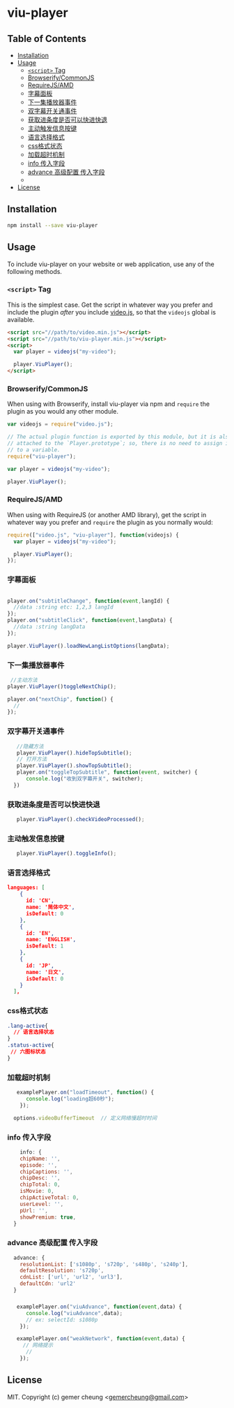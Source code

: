 # viu-player

## Table of Contents

<!-- START doctoc generated TOC please keep comment here to allow auto update -->
<!-- DON'T EDIT THIS SECTION, INSTEAD RE-RUN doctoc TO UPDATE -->


- [Installation](#installation)
- [Usage](#usage)
  - [`<script>` Tag](#script-tag)
  - [Browserify/CommonJS](#browserifycommonjs)
  - [RequireJS/AMD](#requirejsamd)
  - [字幕面板](#%E5%AD%97%E5%B9%95%E9%9D%A2%E6%9D%BF)
  - [下一集播放器事件](#%E4%B8%8B%E4%B8%80%E9%9B%86%E6%92%AD%E6%94%BE%E5%99%A8%E4%BA%8B%E4%BB%B6)
  - [双字幕开关通事件](#%E5%8F%8C%E5%AD%97%E5%B9%95%E5%BC%80%E5%85%B3%E9%80%9A%E4%BA%8B%E4%BB%B6)
  - [获取进条度是否可以快进快退](#%E8%8E%B7%E5%8F%96%E8%BF%9B%E6%9D%A1%E5%BA%A6%E6%98%AF%E5%90%A6%E5%8F%AF%E4%BB%A5%E5%BF%AB%E8%BF%9B%E5%BF%AB%E9%80%80)
  - [主动触发信息按键](#%E4%B8%BB%E5%8A%A8%E8%A7%A6%E5%8F%91%E4%BF%A1%E6%81%AF%E6%8C%89%E9%94%AE)
  - [语言选择格式](#%E8%AF%AD%E8%A8%80%E9%80%89%E6%8B%A9%E6%A0%BC%E5%BC%8F)
  - [css格式状态](#css%E6%A0%BC%E5%BC%8F%E7%8A%B6%E6%80%81)
  - [加载超时机制](#%E5%8A%A0%E8%BD%BD%E8%B6%85%E6%97%B6%E6%9C%BA%E5%88%B6)
  - [info 传入字段](#info-%E4%BC%A0%E5%85%A5%E5%AD%97%E6%AE%B5)
  - [advance 高级配置 传入字段](#advance-%E9%AB%98%E7%BA%A7%E9%85%8D%E7%BD%AE-%E4%BC%A0%E5%85%A5%E5%AD%97%E6%AE%B5)
  - [](#)
- [License](#license)

<!-- END doctoc generated TOC please keep comment here to allow auto update -->

## Installation

```sh
npm install --save viu-player
```

## Usage

To include viu-player on your website or web application, use any of the following methods.

### `<script>` Tag

This is the simplest case. Get the script in whatever way you prefer and include the plugin _after_ you include [video.js][videojs], so that the `videojs` global is available.

```html
<script src="//path/to/video.min.js"></script>
<script src="//path/to/viu-player.min.js"></script>
<script>
  var player = videojs("my-video");

  player.ViuPlayer();
</script>
```

### Browserify/CommonJS

When using with Browserify, install viu-player via npm and `require` the plugin as you would any other module.

```js
var videojs = require("video.js");

// The actual plugin function is exported by this module, but it is also
// attached to the `Player.prototype`; so, there is no need to assign it
// to a variable.
require("viu-player");

var player = videojs("my-video");

player.ViuPlayer();
```

### RequireJS/AMD

When using with RequireJS (or another AMD library), get the script in whatever way you prefer and `require` the plugin as you normally would:

```js
require(["video.js", "viu-player"], function(videojs) {
  var player = videojs("my-video");

  player.ViuPlayer();
});
```

### 字幕面板

```js

player.on("subtitleChange", function(event,langId) {
  //data :string etc: 1,2,3 langId
});
player.on("subtitleClick", function(event,langData) {
  //data :string langData
});

player.ViuPlayer().loadNewLangListOptions(langData);
```

### 下一集播放器事件

```js
 //主动方法
player.ViuPlayer()toggleNextChip();

player.on("nextChip", function() {
  //
});
```

### 双字幕开关通事件

```js
   //隐藏方法
   player.ViuPlayer().hideTopSubtitle();   
   // 打开方法
   player.ViuPlayer().showTopSubtitle();
   player.on("toggleTopSubtitle", function(event, switcher) {
      console.log("收到双字幕开关", switcher);
  })
```

### 获取进条度是否可以快进快退
```js
   player.ViuPlayer().checkVideoProcessed();

```

### 主动触发信息按键
```js
   player.ViuPlayer().toggleInfo();

```

### 语言选择格式

```json
languages: [
    {
      id: 'CN',
      name: '简体中文',
      isDefault: 0
    },
    {
      id: 'EN',
      name: 'ENGLISH',
      isDefault: 1
    },
    {
      id: 'JP',
      name: '日文',
      isDefault: 0
    }
  ],
```

### css格式状态
 ```css
 .lang-active{
   // 语言选择状态
 }
 .status-active{
  // 六图标状态
 }

 ```

 ### 加载超时机制
```js
   examplePlayer.on("loadTimeout", function() {
      console.log("loading超60秒");
    });

  options.videoBufferTimeout  // 定义网络慢超时时间

```


 ### info 传入字段
```js
    info: {
    chipName: '',
    episode: '',
    chipCaptions: '',
    chipDesc: '',
    chipTotal: 0,
    isMovie: 0,
    chipActiveTotal: 0,
    userLevel: '',
    pUrl: '',
    showPremium: true,
  }
```

 ### advance 高级配置 传入字段
```js
  advance: {
    resolutionList: ['s1080p', 's720p', 's480p', 's240p'],
    defaultResolution: 's720p',
    cdnList: ['url', 'url2', 'url3'],
    defaultCdn: 'url2'
  }
```
 ### 
```js
   examplePlayer.on("viuAdvance", function(event,data) {
      console.log("viuAdvance",data);  
      // ex: selectId: s1080p
    });

   examplePlayer.on("weakNetwork", function(event,data) {
     // 网络提示
      //
    });
```
## License

MIT. Copyright (c) gemer cheung &lt;gemercheung@gmail.com&gt;

[videojs]: http://videojs.com/
